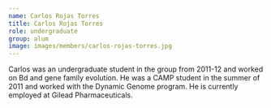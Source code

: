 ```yaml
---
name: Carlos Rojas Torres
title: Carlos Rojas Torres
role: undergraduate
group: alum
image: images/members/carlos-rojas-torres.jpg
---
```


Carlos was an undergraduate student in the group from 2011-12 and worked on Bd and gene family evolution. He was a CAMP student in the summer of 2011 and worked with the Dynamic Genome program. He is currently employed at Gilead Pharmaceuticals.
